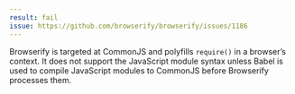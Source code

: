 ```yaml
---
result: fail
issue: https://github.com/browserify/browserify/issues/1186
---
```


Browserify is targeted at CommonJS and polyfills `require()` in a browser’s context. It does not support the JavaScript module syntax unless Babel is used to compile JavaScript modules to CommonJS before Browserify processes them.
